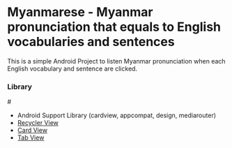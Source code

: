 # Myanmarese - Myanmar pronunciation that equals to English vocabularies and sentences
This is a simple Android Project to listen Myanmar pronunciation when each English vocabulary and sentence are clicked.

<h3>Library</h3>
# <ul>
  <li>Android Support Library (cardview, appcompat, design, mediarouter)</li>
  <li>
    <a target="_blank" href="https://developer.android.com/reference/android/support/v7/widget/RecyclerView.html">
      Recycler View
    </a>
  </li>
  <li>
    <a target="_blank" href="https://developer.android.com/training/material/lists-cards.html">
      Card View
    </a>
  </li>
  <li>
    <a target="_blank" href="https://guides.codepath.com/android/sliding-tabs-with-pagerslidingtabstrip">
      Tab View
    </a>
  </li>
</ul>

